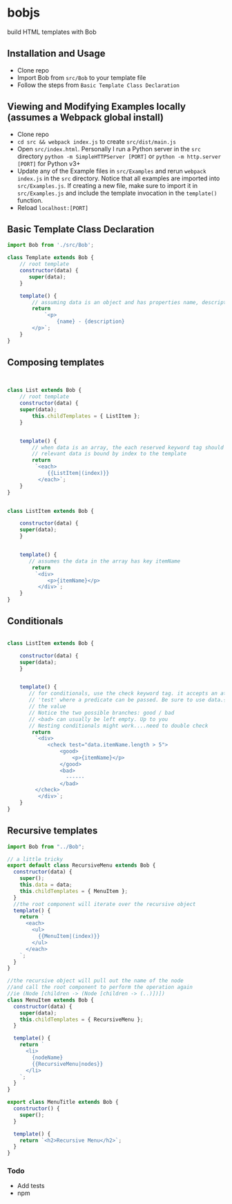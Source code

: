 # bobjs
build HTML templates with Bob

## Installation and Usage
-  Clone repo
-  Import Bob from `src/Bob` to your template file
-  Follow the steps from `Basic Template Class Declaration`

## Viewing and Modifying Examples locally (assumes a Webpack global install)
-   Clone repo
-   `cd src && webpack index.js` to create `src/dist/main.js`
-   Open `src/index.html`. Personally I run a Python server in the `src` directory `python -m SimpleHTTPServer [PORT]` or `python -m http.server [PORT]` for Python v3+
-   Update any of the Example files in `src/Examples` and rerun `webpack index.js` in the `src` directory. Notice that all examples are imported into `src/Examples.js`. If creating a new file, make sure to import it in `src/Examples.js` and include the template invocation in the `template()` function.
-   Reload `localhost:[PORT]`

## Basic Template Class Declaration

```js
import Bob from './src/Bob';

class Template extends Bob {
    // root template
    constructor(data) {
       super(data);
    }

    template() {
        // assuming data is an object and has properties name, description
        return 
            `<p>
                {name} - {description}
	    </p>`;
    }
}
```

## Composing templates


```js


class List extends Bob {
    // root template
    constructor(data) {
	super(data);
        this.childTemplates = { ListItem }; 
    }


    template() {
        // when data is an array, the each reserved keyword tag should be used
        // relevant data is bound by index to the template
        return 
         `<each>
             {{ListItem|(index)}}
          </each>`;
    }
}


class ListItem extends Bob {

    constructor(data) {
	super(data);
    }


    template() {
       // assumes the data in the array has key itemName
        return 
         `<div>
             <p>{itemName}</p>
          </div>`;
    }
}
```

## Conditionals

```js

class ListItem extends Bob {

    constructor(data) {
	super(data);
    }


    template() {
       // for conditionals, use the check keyword tag. it accepts an attribute
       // 'test' where a predicate can be passed. Be sure to use data.{key} to access
       // the value
       // Notice the two possible branches: good / bad
       // <bad> can usually be left empty. Up to you
       // Nesting conditionals might work....need to double check  
        return 
         `<div>
             <check test="data.itemName.length > 5">
                 <good>
                     <p>{itemName}</p>
                 </good>
                 <bad>
                   ------
                 </bad>
	     </check>
          </div>`;
    }
}
```

## Recursive templates

```js
import Bob from "../Bob";

// a little tricky
export default class RecursiveMenu extends Bob {
  constructor(data) {
    super();
    this.data = data;
    this.childTemplates = { MenuItem };
  }
  //the root component will iterate over the recursive object
  template() {
    return `
      <each>
        <ul>
          {{MenuItem|(index)}}
        </ul>
      </each>
    `;
  }
}

//the recursive object will pull out the name of the node
//and call the root component to perform the operation again
//ie (Node [children -> (Node [children -> (..)])])
class MenuItem extends Bob {
  constructor(data) {
    super(data);
    this.childTemplates = { RecursiveMenu };
  }

  template() {
    return `
      <li>
        {nodeName}
        {{RecursiveMenu|nodes}}
      </li>
    `;
  }
}

export class MenuTitle extends Bob {
  constructor() {
    super();
  }

  template() {
    return `<h2>Recursive Menu</h2>`;
  }
}
```

### Todo
-  Add tests
-  npm
